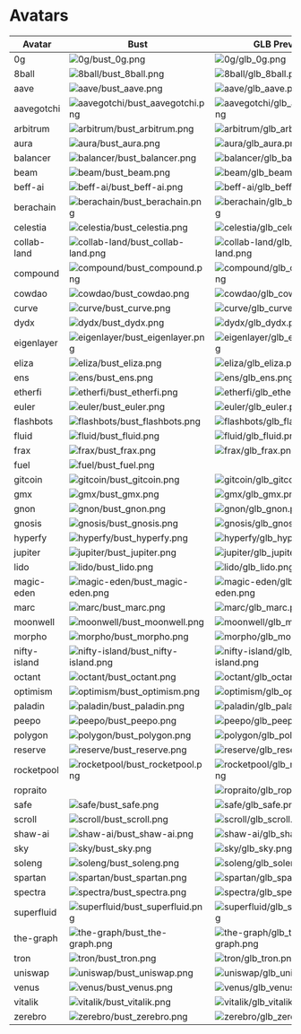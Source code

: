 # Avatars

| Avatar | Bust | GLB Preview | GLB File | Markdown |
|---|---|---|---|---|
| 0g | ![0g/bust_0g.png](0g/bust_0g.png) | ![0g/glb_0g.png](0g/glb_0g.png) | [0g.glb](0g/0g.glb) | [0g.md](0g/0g.md) |
| 8ball | ![8ball/bust_8ball.png](8ball/bust_8ball.png) | ![8ball/glb_8ball.png](8ball/glb_8ball.png) | [8ball.glb](8ball/8ball.glb) | [8ball.md](8ball/8ball.md) |
| aave | ![aave/bust_aave.png](aave/bust_aave.png) | ![aave/glb_aave.png](aave/glb_aave.png) | [aave.glb](aave/aave.glb) | [aave.md](aave/aave.md) |
| aavegotchi | ![aavegotchi/bust_aavegotchi.png](aavegotchi/bust_aavegotchi.png) | ![aavegotchi/glb_aavegotchi.png](aavegotchi/glb_aavegotchi.png) | [aavegotchi.glb](aavegotchi/aavegotchi.glb) | [aavegotchi.md](aavegotchi/aavegotchi.md) |
| arbitrum | ![arbitrum/bust_arbitrum.png](arbitrum/bust_arbitrum.png) | ![arbitrum/glb_arbitrum.png](arbitrum/glb_arbitrum.png) | [arbitrum.glb](arbitrum/arbitrum.glb) | [arbitrum.md](arbitrum/arbitrum.md) |
| aura | ![aura/bust_aura.png](aura/bust_aura.png) | ![aura/glb_aura.png](aura/glb_aura.png) | [aura.glb](aura/aura.glb) | [aura.md](aura/aura.md) |
| balancer | ![balancer/bust_balancer.png](balancer/bust_balancer.png) | ![balancer/glb_balancer.png](balancer/glb_balancer.png) | [balancer.glb](balancer/balancer.glb) | [balancer.md](balancer/balancer.md) |
| beam | ![beam/bust_beam.png](beam/bust_beam.png) | ![beam/glb_beam.png](beam/glb_beam.png) | [beam.glb](beam/beam.glb) | [beam.md](beam/beam.md) |
| beff-ai | ![beff-ai/bust_beff-ai.png](beff-ai/bust_beff-ai.png) | ![beff-ai/glb_beff-ai.png](beff-ai/glb_beff-ai.png) | [beff-ai.glb](beff-ai/beff-ai.glb) | [beff-ai.md](beff-ai/beff-ai.md) |
| berachain | ![berachain/bust_berachain.png](berachain/bust_berachain.png) | ![berachain/glb_berachain.png](berachain/glb_berachain.png) | [berachain.glb](berachain/berachain.glb) | [berachain.md](berachain/berachain.md) |
| celestia | ![celestia/bust_celestia.png](celestia/bust_celestia.png) | ![celestia/glb_celestia.png](celestia/glb_celestia.png) | [celestia.glb](celestia/celestia.glb) | [celestia.md](celestia/celestia.md) |
| collab-land | ![collab-land/bust_collab-land.png](collab-land/bust_collab-land.png) | ![collab-land/glb_collab-land.png](collab-land/glb_collab-land.png) | [collab-land.glb](collab-land/collab-land.glb) | [collab-land.md](collab-land/collab-land.md) |
| compound | ![compound/bust_compound.png](compound/bust_compound.png) | ![compound/glb_compound.png](compound/glb_compound.png) | [compound.glb](compound/compound.glb) | [compound.md](compound/compound.md) |
| cowdao | ![cowdao/bust_cowdao.png](cowdao/bust_cowdao.png) | ![cowdao/glb_cowdao.png](cowdao/glb_cowdao.png) | [cowdao.glb](cowdao/cowdao.glb) | [cowdao.md](cowdao/cowdao.md) |
| curve | ![curve/bust_curve.png](curve/bust_curve.png) | ![curve/glb_curve.png](curve/glb_curve.png) | [curve.glb](curve/curve.glb) | [curve.md](curve/curve.md) |
| dydx | ![dydx/bust_dydx.png](dydx/bust_dydx.png) | ![dydx/glb_dydx.png](dydx/glb_dydx.png) | [dydx.glb](dydx/dydx.glb) | [dydx.md](dydx/dydx.md) |
| eigenlayer | ![eigenlayer/bust_eigenlayer.png](eigenlayer/bust_eigenlayer.png) | ![eigenlayer/glb_eigenlayer.png](eigenlayer/glb_eigenlayer.png) | [eigenlayer.glb](eigenlayer/eigenlayer.glb) | [eigenlayer.md](eigenlayer/eigenlayer.md) |
| eliza | ![eliza/bust_eliza.png](eliza/bust_eliza.png) | ![eliza/glb_eliza.png](eliza/glb_eliza.png) | [eliza.glb](eliza/eliza.glb) | [eliza.md](eliza/eliza.md) |
| ens | ![ens/bust_ens.png](ens/bust_ens.png) | ![ens/glb_ens.png](ens/glb_ens.png) | [ens.glb](ens/ens.glb) | [ens.md](ens/ens.md) |
| etherfi | ![etherfi/bust_etherfi.png](etherfi/bust_etherfi.png) | ![etherfi/glb_etherfi.png](etherfi/glb_etherfi.png) | [etherfi.glb](etherfi/etherfi.glb) | [etherfi.md](etherfi/etherfi.md) |
| euler | ![euler/bust_euler.png](euler/bust_euler.png) | ![euler/glb_euler.png](euler/glb_euler.png) | [euler.glb](euler/euler.glb) | [euler.md](euler/euler.md) |
| flashbots | ![flashbots/bust_flashbots.png](flashbots/bust_flashbots.png) | ![flashbots/glb_flashbots.png](flashbots/glb_flashbots.png) | [flashbots.glb](flashbots/flashbots.glb) | [flashbots.md](flashbots/flashbots.md) |
| fluid | ![fluid/bust_fluid.png](fluid/bust_fluid.png) | ![fluid/glb_fluid.png](fluid/glb_fluid.png) | [fluid.glb](fluid/fluid.glb) | [fluid.md](fluid/fluid.md) |
| frax | ![frax/bust_frax.png](frax/bust_frax.png) | ![frax/glb_frax.png](frax/glb_frax.png) | [frax.glb](frax/frax.glb) | [frax.md](frax/frax.md) |
| fuel | ![fuel/bust_fuel.png](fuel/bust_fuel.png) |  | [fuel.glb](fuel/fuel.glb) | [fuel.md](fuel/fuel.md) |
| gitcoin | ![gitcoin/bust_gitcoin.png](gitcoin/bust_gitcoin.png) | ![gitcoin/glb_gitcoin.png](gitcoin/glb_gitcoin.png) | [gitcoin.glb](gitcoin/gitcoin.glb) | [gitcoin.md](gitcoin/gitcoin.md) |
| gmx | ![gmx/bust_gmx.png](gmx/bust_gmx.png) | ![gmx/glb_gmx.png](gmx/glb_gmx.png) | [gmx.glb](gmx/gmx.glb) | [gmx.md](gmx/gmx.md) |
| gnon | ![gnon/bust_gnon.png](gnon/bust_gnon.png) | ![gnon/glb_gnon.png](gnon/glb_gnon.png) | [gnon.glb](gnon/gnon.glb) | [gnon.md](gnon/gnon.md) |
| gnosis | ![gnosis/bust_gnosis.png](gnosis/bust_gnosis.png) | ![gnosis/glb_gnosis.png](gnosis/glb_gnosis.png) | [gnosis.glb](gnosis/gnosis.glb) | [gnosis.md](gnosis/gnosis.md) |
| hyperfy | ![hyperfy/bust_hyperfy.png](hyperfy/bust_hyperfy.png) | ![hyperfy/glb_hyperfy.png](hyperfy/glb_hyperfy.png) | [hyperfy.glb](hyperfy/hyperfy.glb) | [hyperfy.md](hyperfy/hyperfy.md) |
| jupiter | ![jupiter/bust_jupiter.png](jupiter/bust_jupiter.png) | ![jupiter/glb_jupiter.png](jupiter/glb_jupiter.png) | [jupiter.glb](jupiter/jupiter.glb) | [jupiter.md](jupiter/jupiter.md) |
| lido | ![lido/bust_lido.png](lido/bust_lido.png) | ![lido/glb_lido.png](lido/glb_lido.png) | [lido.glb](lido/lido.glb) | [lido.md](lido/lido.md) |
| magic-eden | ![magic-eden/bust_magic-eden.png](magic-eden/bust_magic-eden.png) | ![magic-eden/glb_magic-eden.png](magic-eden/glb_magic-eden.png) | [magic-eden.glb](magic-eden/magic-eden.glb) | [magic-eden.md](magic-eden/magic-eden.md) |
| marc | ![marc/bust_marc.png](marc/bust_marc.png) | ![marc/glb_marc.png](marc/glb_marc.png) | [marc.glb](marc/marc.glb) | [marc.md](marc/marc.md) |
| moonwell | ![moonwell/bust_moonwell.png](moonwell/bust_moonwell.png) | ![moonwell/glb_moonwell.png](moonwell/glb_moonwell.png) | [moonwell.glb](moonwell/moonwell.glb) | [moonwell.md](moonwell/moonwell.md) |
| morpho | ![morpho/bust_morpho.png](morpho/bust_morpho.png) | ![morpho/glb_morpho.png](morpho/glb_morpho.png) | [morpho.glb](morpho/morpho.glb) | [morpho.md](morpho/morpho.md) |
| nifty-island | ![nifty-island/bust_nifty-island.png](nifty-island/bust_nifty-island.png) | ![nifty-island/glb_nifty-island.png](nifty-island/glb_nifty-island.png) | [nifty-island.glb](nifty-island/nifty-island.glb) | [nifty-island.md](nifty-island/nifty-island.md) |
| octant | ![octant/bust_octant.png](octant/bust_octant.png) | ![octant/glb_octant.png](octant/glb_octant.png) | [octant.glb](octant/octant.glb) | [octant.md](octant/octant.md) |
| optimism | ![optimism/bust_optimism.png](optimism/bust_optimism.png) | ![optimism/glb_optimism.png](optimism/glb_optimism.png) | [optimism.glb](optimism/optimism.glb) | [optimism.md](optimism/optimism.md) |
| paladin | ![paladin/bust_paladin.png](paladin/bust_paladin.png) | ![paladin/glb_paladin.png](paladin/glb_paladin.png) | [paladin.glb](paladin/paladin.glb) | [paladin.md](paladin/paladin.md) |
| peepo | ![peepo/bust_peepo.png](peepo/bust_peepo.png) | ![peepo/glb_peepo.png](peepo/glb_peepo.png) | [peepo.glb](peepo/peepo.glb) | [peepo.md](peepo/peepo.md) |
| polygon | ![polygon/bust_polygon.png](polygon/bust_polygon.png) | ![polygon/glb_polygon.png](polygon/glb_polygon.png) | [polygon.glb](polygon/polygon.glb) | [polygon.md](polygon/polygon.md) |
| reserve | ![reserve/bust_reserve.png](reserve/bust_reserve.png) | ![reserve/glb_reserve.png](reserve/glb_reserve.png) | [reserve.glb](reserve/reserve.glb) | [reserve.md](reserve/reserve.md) |
| rocketpool | ![rocketpool/bust_rocketpool.png](rocketpool/bust_rocketpool.png) | ![rocketpool/glb_rocketpool.png](rocketpool/glb_rocketpool.png) | [rocketpool.glb](rocketpool/rocketpool.glb) | [rocketpool.md](rocketpool/rocketpool.md) |
| ropraito |  | ![ropraito/glb_ropraito.png](ropraito/glb_ropraito.png) | [ropraito.glb](ropraito/ropraito.glb) | [ropraito.md](ropraito/ropraito.md) |
| safe | ![safe/bust_safe.png](safe/bust_safe.png) | ![safe/glb_safe.png](safe/glb_safe.png) | [safe.glb](safe/safe.glb) | [safe.md](safe/safe.md) |
| scroll | ![scroll/bust_scroll.png](scroll/bust_scroll.png) | ![scroll/glb_scroll.png](scroll/glb_scroll.png) | [scroll.glb](scroll/scroll.glb) | [scroll.md](scroll/scroll.md) |
| shaw-ai | ![shaw-ai/bust_shaw-ai.png](shaw-ai/bust_shaw-ai.png) | ![shaw-ai/glb_shaw-ai.png](shaw-ai/glb_shaw-ai.png) | [shaw-ai.glb](shaw-ai/shaw-ai.glb) | [shaw-ai.md](shaw-ai/shaw-ai.md) |
| sky | ![sky/bust_sky.png](sky/bust_sky.png) | ![sky/glb_sky.png](sky/glb_sky.png) | [sky.glb](sky/sky.glb) | [sky.md](sky/sky.md) |
| soleng | ![soleng/bust_soleng.png](soleng/bust_soleng.png) | ![soleng/glb_soleng.png](soleng/glb_soleng.png) | [soleng.glb](soleng/soleng.glb) | [soleng.md](soleng/soleng.md) |
| spartan | ![spartan/bust_spartan.png](spartan/bust_spartan.png) | ![spartan/glb_spartan.png](spartan/glb_spartan.png) | [spartan.glb](spartan/spartan.glb) | [spartan.md](spartan/spartan.md) |
| spectra | ![spectra/bust_spectra.png](spectra/bust_spectra.png) | ![spectra/glb_spectra.png](spectra/glb_spectra.png) | [spectra.glb](spectra/spectra.glb) | [spectra.md](spectra/spectra.md) |
| superfluid | ![superfluid/bust_superfluid.png](superfluid/bust_superfluid.png) | ![superfluid/glb_superfluid.png](superfluid/glb_superfluid.png) | [superfluid.glb](superfluid/superfluid.glb) | [superfluid.md](superfluid/superfluid.md) |
| the-graph | ![the-graph/bust_the-graph.png](the-graph/bust_the-graph.png) | ![the-graph/glb_the-graph.png](the-graph/glb_the-graph.png) | [the-graph.glb](the-graph/the-graph.glb) | [the-graph.md](the-graph/the-graph.md) |
| tron | ![tron/bust_tron.png](tron/bust_tron.png) | ![tron/glb_tron.png](tron/glb_tron.png) | [tron.glb](tron/tron.glb) | [tron.md](tron/tron.md) |
| uniswap | ![uniswap/bust_uniswap.png](uniswap/bust_uniswap.png) | ![uniswap/glb_uniswap.png](uniswap/glb_uniswap.png) | [uniswap.glb](uniswap/uniswap.glb) | [uniswap.md](uniswap/uniswap.md) |
| venus | ![venus/bust_venus.png](venus/bust_venus.png) | ![venus/glb_venus.png](venus/glb_venus.png) | [venus.glb](venus/venus.glb) | [venus.md](venus/venus.md) |
| vitalik | ![vitalik/bust_vitalik.png](vitalik/bust_vitalik.png) | ![vitalik/glb_vitalik.png](vitalik/glb_vitalik.png) | [vitalik.glb](vitalik/vitalik.glb) | [vitalik.md](vitalik/vitalik.md) |
| zerebro | ![zerebro/bust_zerebro.png](zerebro/bust_zerebro.png) | ![zerebro/glb_zerebro.png](zerebro/glb_zerebro.png) | [zerebro.glb](zerebro/zerebro.glb) | [zerebro.md](zerebro/zerebro.md) |

